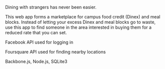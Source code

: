 Dining with strangers has never been easier.


This web app forms a marketplace for campus food credit (Dinex) and meal blocks. Instead of letting your excess Dinex and meal blocks go to waste, use this app to find someone in the area interested in buying them for a reduced rate that you can set.

Facebook API used for logging in

Foursquare API used for finding nearby locations

Backbone.js, Node.js, SQLite3

